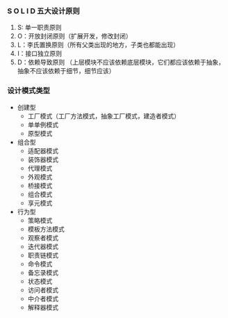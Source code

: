 ### S O L I D 五大设计原则

1. S: 单一职责原则
2. O：开放封闭原则（扩展开发，修改封闭）
3. L：李氏置换原则（所有父类出现的地方，子类也都能出现）
4. I：接口独立原则
5. D：依赖导致原则 （上层模块不应该依赖底层模块，它们都应该依赖于抽象，抽象不应该依赖于细节，细节应该）









### 设计模式类型

- 创建型
  - 工厂模式（工厂方法模式，抽象工厂模式，建造者模式）
  - 单单例模式
  - 原型模式
- 组合型
  - 适配器模式
  - 装饰器模式
  - 代理模式
  - 外观模式
  - 桥接模式
  - 组合模式
  - 享元模式
- 行为型
  - 策略模式
  - 模板方法模式
  - 观察者模式
  - 迭代器模式
  - 职责链模式
  - 命令模式
  - 备忘录模式
  - 状态模式
  - 访问者模式
  - 中介者模式
  - 解释器模式